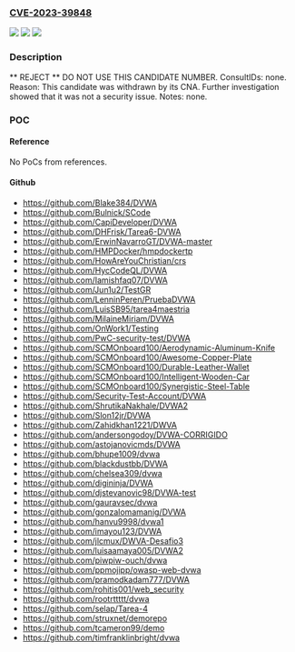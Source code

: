 ### [CVE-2023-39848](https://cve.mitre.org/cgi-bin/cvename.cgi?name=CVE-2023-39848)
![](https://img.shields.io/static/v1?label=Product&message=n%2Fa&color=blue)
![](https://img.shields.io/static/v1?label=Version&message=n%2Fa&color=blue)
![](https://img.shields.io/static/v1?label=Vulnerability&message=n%2Fa&color=blue)

### Description

** REJECT ** DO NOT USE THIS CANDIDATE NUMBER. ConsultIDs: none. Reason: This candidate was withdrawn by its CNA. Further investigation showed that it was not a security issue. Notes: none.

### POC

#### Reference
No PoCs from references.

#### Github
- https://github.com/Blake384/DVWA
- https://github.com/Bulnick/SCode
- https://github.com/CapiDeveloper/DVWA
- https://github.com/DHFrisk/Tarea6-DVWA
- https://github.com/ErwinNavarroGT/DVWA-master
- https://github.com/HMPDocker/hmpdockertp
- https://github.com/HowAreYouChristian/crs
- https://github.com/HycCodeQL/DVWA
- https://github.com/Iamishfaq07/DVWA
- https://github.com/Jun1u2/TestGR
- https://github.com/LenninPeren/PruebaDVWA
- https://github.com/LuisSB95/tarea4maestria
- https://github.com/MilaineMiriam/DVWA
- https://github.com/OnWork1/Testing
- https://github.com/PwC-security-test/DVWA
- https://github.com/SCMOnboard100/Aerodynamic-Aluminum-Knife
- https://github.com/SCMOnboard100/Awesome-Copper-Plate
- https://github.com/SCMOnboard100/Durable-Leather-Wallet
- https://github.com/SCMOnboard100/Intelligent-Wooden-Car
- https://github.com/SCMOnboard100/Synergistic-Steel-Table
- https://github.com/Security-Test-Account/DVWA
- https://github.com/ShrutikaNakhale/DVWA2
- https://github.com/Slon12jr/DVWA
- https://github.com/Zahidkhan1221/DWVA
- https://github.com/andersongodoy/DVWA-CORRIGIDO
- https://github.com/astojanovicmds/DVWA
- https://github.com/bhupe1009/dvwa
- https://github.com/blackdustbb/DVWA
- https://github.com/chelsea309/dvwa
- https://github.com/digininja/DVWA
- https://github.com/djstevanovic98/DVWA-test
- https://github.com/gauravsec/dvwa
- https://github.com/gonzalomamanig/DVWA
- https://github.com/hanvu9998/dvwa1
- https://github.com/imayou123/DVWA
- https://github.com/jlcmux/DWVA-Desafio3
- https://github.com/luisaamaya005/DVWA2
- https://github.com/piwpiw-ouch/dvwa
- https://github.com/ppmojipp/owasp-web-dvwa
- https://github.com/pramodkadam777/DVWA
- https://github.com/rohitis001/web_security
- https://github.com/rootrttttt/dvwa
- https://github.com/selap/Tarea-4
- https://github.com/struxnet/demorepo
- https://github.com/tcameron99/demo
- https://github.com/timfranklinbright/dvwa

